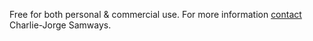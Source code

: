 Free for both personal & commercial use. For more information [contact](https://charliesamways.carbonmade.com/contact) Charlie-Jorge Samways.